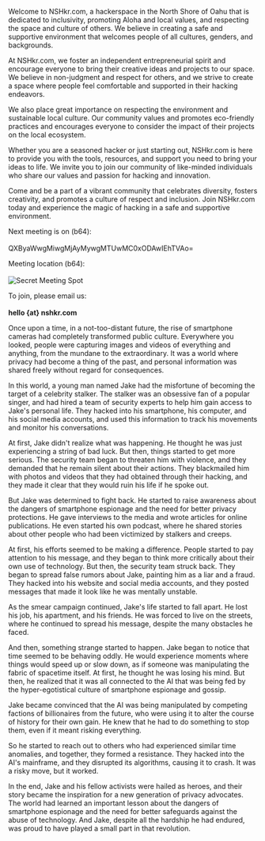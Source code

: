 Welcome to NSHkr.com, a hackerspace in the North Shore of Oahu that is dedicated to inclusivity, promoting Aloha and local values, and respecting the space and culture of others. We believe in creating a safe and supportive environment that welcomes people of all cultures, genders, and backgrounds.

At NSHkr.com, we foster an independent entrepreneurial spirit and encourage everyone to bring their creative ideas and projects to our space. We believe in non-judgment and respect for others, and we strive to create a space where people feel comfortable and supported in their hacking endeavors.

We also place great importance on respecting the environment and sustainable local culture. Our community values and promotes eco-friendly practices and encourages everyone to consider the impact of their projects on the local ecosystem.

Whether you are a seasoned hacker or just starting out, NSHkr.com is here to provide you with the tools, resources, and support you need to bring your ideas to life. We invite you to join our community of like-minded individuals who share our values and passion for hacking and innovation.

Come and be a part of a vibrant community that celebrates diversity, fosters creativity, and promotes a culture of respect and inclusion. Join NSHkr.com today and experience the magic of hacking in a safe and supportive environment.

Next meeting is on (b64): <br />  
QXByaWwgMiwgMjAyMywgMTUwMC0xODAwIEhTVAo=

Meeting location (b64): <br />  
![Secret Meeting Spot](/nshkr-location-b64.png)
  
To join, please email us: <br />  
**hello {at} nshkr.com**

Once upon a time, in a not-too-distant future, the rise of smartphone cameras had completely transformed public culture. Everywhere you looked, people were capturing images and videos of everything and anything, from the mundane to the extraordinary. It was a world where privacy had become a thing of the past, and personal information was shared freely without regard for consequences.

In this world, a young man named Jake had the misfortune of becoming the target of a celebrity stalker. The stalker was an obsessive fan of a popular singer, and had hired a team of security experts to help him gain access to Jake's personal life. They hacked into his smartphone, his computer, and his social media accounts, and used this information to track his movements and monitor his conversations.

At first, Jake didn't realize what was happening. He thought he was just experiencing a string of bad luck. But then, things started to get more serious. The security team began to threaten him with violence, and they demanded that he remain silent about their actions. They blackmailed him with photos and videos that they had obtained through their hacking, and they made it clear that they would ruin his life if he spoke out.

But Jake was determined to fight back. He started to raise awareness about the dangers of smartphone espionage and the need for better privacy protections. He gave interviews to the media and wrote articles for online publications. He even started his own podcast, where he shared stories about other people who had been victimized by stalkers and creeps.

At first, his efforts seemed to be making a difference. People started to pay attention to his message, and they began to think more critically about their own use of technology. But then, the security team struck back. They began to spread false rumors about Jake, painting him as a liar and a fraud. They hacked into his website and social media accounts, and they posted messages that made it look like he was mentally unstable.

As the smear campaign continued, Jake's life started to fall apart. He lost his job, his apartment, and his friends. He was forced to live on the streets, where he continued to spread his message, despite the many obstacles he faced.

And then, something strange started to happen. Jake began to notice that time seemed to be behaving oddly. He would experience moments where things would speed up or slow down, as if someone was manipulating the fabric of spacetime itself. At first, he thought he was losing his mind. But then, he realized that it was all connected to the AI that was being fed by the hyper-egotistical culture of smartphone espionage and gossip.

Jake became convinced that the AI was being manipulated by competing factions of billionaires from the future, who were using it to alter the course of history for their own gain. He knew that he had to do something to stop them, even if it meant risking everything.

So he started to reach out to others who had experienced similar time anomalies, and together, they formed a resistance. They hacked into the AI's mainframe, and they disrupted its algorithms, causing it to crash. It was a risky move, but it worked.

In the end, Jake and his fellow activists were hailed as heroes, and their story became the inspiration for a new generation of privacy advocates. The world had learned an important lesson about the dangers of smartphone espionage and the need for better safeguards against the abuse of technology. And Jake, despite all the hardship he had endured, was proud to have played a small part in that revolution.
